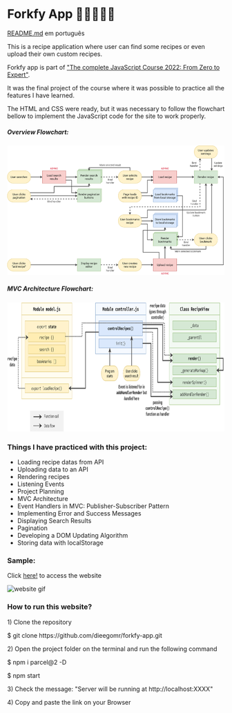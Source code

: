 <h1>Forkfy App 👨🏼‍🍳🍔🍕</h1>

<p><a href="https://github.com/dieegomr/forkfy-app/blob/main/README_pt-BR.md">README.md</a> em português</p>
<p>
This is a recipe application where user can find some recipes or even upload their own custom recipes.</p>
<p>Forkfy app is part of <a href="https://www.udemy.com/course/the-complete-javascript-course/?utm_source=adwords&utm_medium=udemyads&utm_campaign=WebDevelopment_v.PROF_la.EN_cc.BR_ti.8322&utm_content=deal4584&utm_term=_._ag_108455848694_._ad_467154447027_._kw__._de_c_._dm__._pl__._ti_dsa-774930035449_._li_1031586_._pd__._&matchtype=&gclid=CjwKCAjw14uVBhBEEiwAaufYx9TbRKLGzNDmGQA8PAaGk99qGom4VgQpkeWedZuxHN_Cs1e6m0LX0BoCUJQQAvD_BwE">"The complete JavaScript Course 2022: From Zero to Expert"</a>.</p>
<p>It was the final project of the course where it was possible to practice all the features I have learned.
</p>

<p>
The HTML and CSS were ready, but it was necessary to follow the flowchart bellow to implement the JavaScript code for the site to work properly. </p>

<h5>Overview Flowchart:</h5>
<img src="./readme_images/forkfy-overview-flowchart.png" alt="flowchart" width="600" height="300">
<h5>MVC Architecture Flowchart: </h5>
<img src="./readme_images/forkfy-architecture-flowchart.png" alt="flowchart" width="600" height="300">

<h3>Things I have practiced with this project:</h3>
<ul>
<li>Loading recipe datas from API</li>
<li>Uploading data to an API</li>
<li>Rendering recipes</li>
<li>Listening Events</li>
<li>Project Planning</li>
<li>MVC Architecture</li>
<li>Event Handlers in MVC: Publisher-Subscriber Pattern</li>
<li>Implementing Error and Success Messages</li>
<li>Displaying Search Results</li>
<li>Pagination</li>
<li>Developing a DOM Updating Algorithm</li>
<li>Storing data with localStorage</li>
</ul>

<h3>Sample:</h3>
<p>Click <a href="https://forkfy-recipe-diego.netlify.app">here!</a> to access the website</p>
<img src="./readme_images/forkfy-app.gif" alt="website gif" width="800" height="500">

<h3>How to run this website?</h3>

<p> 1) Clone the repository </p>
<p>     $ git clone https://github.com/dieegomr/forkfy-app.git</p>
<p> 2) Open the project folder on the terminal and run the following command</p>
<p>     $ npm i parcel@2 -D</p>
<p>     $ npm start</p>
<p> 3) Check the message: "Server will be running at http://localhost:XXXX"</p>
<p> 4) Copy and paste the link on your Browser</p>
